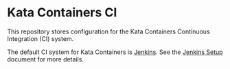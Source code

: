 # Kata Containers CI

This repository stores configuration for the Kata Containers Continuous Integration (CI) system.

The default CI system for Kata Containers is [Jenkins](https://jenkins.io/). See
the [Jenkins Setup](Jenkins_setup.md) document for more details.
